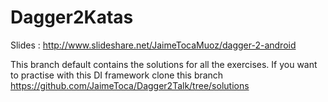 # Dagger2Katas
Slides : http://www.slideshare.net/JaimeTocaMuoz/dagger-2-android

This branch default contains the solutions for all the exercises. If you want to practise with this DI framework clone this branch https://github.com/JaimeToca/Dagger2Talk/tree/solutions
